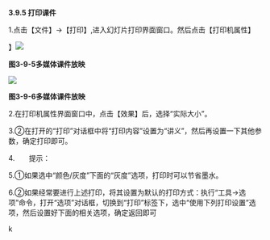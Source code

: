 

**3.9.5 打印课件**

1.点击【文件】-&gt;【打印】,进入幻灯片打印界面窗口。然后点击【打印机属性】

】![](file:///C:\Users\netedi21\AppData\Local\Temp\ksohtml\wps9ABD.tmp.png)

**图3-9-5多媒体课件放映**

![](file:///C:\Users\netedi21\AppData\Local\Temp\ksohtml\wps9ABE.tmp.png)

**图3-9-6多媒体课件放映**

2.在打印机属性界面窗口中，点击【效果】后，选择“实际大小”。

3.②在打开的“打印”对话框中将“打印内容”设置为“讲义”，然后再设置一下其他参数，确定打印即可。

4.　　提示：

5.①如果选中“颜色/灰度”下面的“灰度”选项，打印时可以节省墨水。

6.②如果经常要进行上述打印，将其设置为默认的打印方式：执行“工具→选项”命令，打开“选项”对话框，切换到“打印”标签下，选中“使用下列打印设置”选项，然后设置好下面的相关选项，确定返回即可

k

